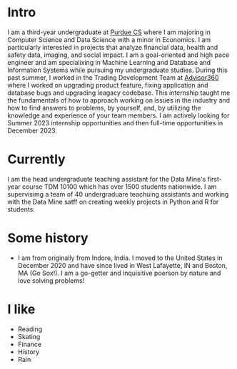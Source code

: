 
# Intro

I am a third-year undergraduate at [Purdue CS](https://cs.purdue.edu) where I am majoring in Computer Science and Data Science with a minor in Economics. I am particularly interested in projects that analyze financial data, health and safety data, imaging, and social impact. I am a goal-oriented and high pace engineer and am specialixing in Machine Learning and Database and Information Systems while pursuing my undergraduate studies. During this past summer, I worked in the Trading Development Team at [Advisor360](https://www.advisor360.com) where I worked on upgrading product feature, fixing application and database bugs and upgrading leagacy codebase. This internship taught me the fundamentals of how to approach working on issues in the industry and how to find answers to problems, by yourself, and, by utilizing the knowledge and experience of your team members. I am actively looking for Summer 2023 internship opportunities and then full-time opportunities in December 2023. 

# Currently

I am the head undergraduate teaching assistant for the Data Mine's first-year course TDM 10100 which has over 1500 students nationwide. I am supervisimg a team of 40 undergraduare teachuing assistants and working with the Data Mine satff on creating weekly projects in Python and R for students. 

# Some history

- I am from originally from Indore, India. I moved to the United States in December 2020 and have since lived in West Lafayette, IN and Boston, MA (Go Sox!). I am a go-getter and inquisitive poerson by nature and love solving problems!

# I like

- Reading
- Skating
- Finance
- History
- Rain

